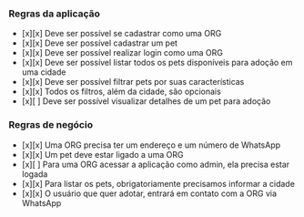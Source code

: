 ### Regras da aplicação

- [x][x] Deve ser possível se cadastrar como uma ORG
- [x][x] Deve ser possível cadastrar um pet
- [x][x] Deve ser possível realizar login como uma ORG
- [x][x] Deve ser possível listar todos os pets disponíveis para adoção em uma cidade
- [x][x] Deve ser possível filtrar pets por suas características
- [x][x] Todos os filtros, além da cidade, são opcionais
- [x][ ] Deve ser possível visualizar detalhes de um pet para adoção

### Regras de negócio

- [x][x] Uma ORG precisa ter um endereço e um número de WhatsApp
- [x][x] Um pet deve estar ligado a uma ORG
- [x][ ] Para uma ORG acessar a aplicação como admin, ela precisa estar logada
- [x][x] Para listar os pets, obrigatoriamente precisamos informar a cidade
- [x][x] O usuário que quer adotar, entrará em contato com a ORG via WhatsApp